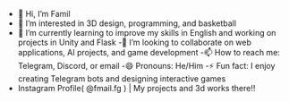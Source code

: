 - 👋 Hi, I’m Famil
- 👀 I’m interested in 3D design, programming, and basketball
- 🌱 I’m currently learning to improve my skills in English and working on projects in Unity and Flask
-💞️ I’m looking to collaborate on web applications, AI projects, and game development
-📫 How to reach me: Telegram, Discord, or email
-😄 Pronouns: He/Him
-⚡ Fun fact: I enjoy creating Telegram bots and designing interactive games
- Instagram Profile( @fmail.fg ) | My projects and 3d works there!!
